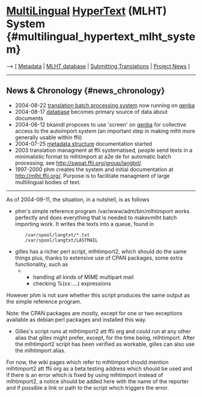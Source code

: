 # [MultiLingual](MultiLingual "wikilink") [HyperText](HyperText "wikilink") (MLHT) System {#multilingual_hypertext_mlht_system}

\--\> \[ [ Metadata](DokDataEn "wikilink") \| [ MLHT
database](MlhtDbEn "wikilink") \| [ Submitting
Translations](SwpatLangtxtEn "wikilink") \| [ Project
News](FfiiprojNewsEn "wikilink") \]

------------------------------------------------------------------------

## News & Chronology {#news_chronology}

-   2004-08-22 [ translation batch processing
    system](MlhtImportEn "wikilink") now running on [
    genba](GenbaEn "wikilink")
-   2004-08-17 [ database](MlhtDbEn "wikilink") becomes primary source
    of data about documents
-   2004-08-12 bkaindl proposes to use \'screen\' on [
    genba](GenbaEn "wikilink") for collective access to the autoimport
    system (an important step in making mlht more generally usable
    within ffii)
-   2004-07-25 [ metadata structure](DokDataEn "wikilink") documentation
    started
-   2003 translation managment at ffii systematised, people send texts
    in a minimalistic format to mlhtimport at a2e de for automatic batch
    processing, see <http://swpat.ffii.org/group/langtxt/>
-   1997-2000 phm creates the system and initial documentation at
    <http://mlht.ffii.org/>. Purpose is to facilitate managment of large
    multilingual bodies of text.

------------------------------------------------------------------------

As of 2004-09-11, the situation, in a nutshell, is as follows

-   phm\'s simple reference program /var/www/adm/bin/mlhtimport works
    perfectly and does everything that is needed to makevmlht batch
    importing work. It writes the texts into a queue, found in

`       /var/spool/langtxt/*.txt`\
`       /var/spool/langtxt/LASTMAIL`

-   gilles has a richer perl script, mlhtimport2, which should do the
    same things plus, thanks to extensive use of CPAN packages, some
    extra functionality, such as
    -   -   handling all kinds of MIME multipart mail
        -   checking %(xx:\....) expressions

However phm is not sure whether this script produces the same output as
the simple reference program.

Note: the CPAN packages are mostly, except for one or two exceptions
available as debian perl packages and installed this way.

-   Gilles\'s script runs at mlhtimport2 att ffii org and could run at
    any other alias that gilles might prefer, except, for the time
    being, mlhtimport. After the mlhtimport2 script has been verified as
    workable, gilles can also use the mlhtimport alias.

For now, the wiki pages which refer to mlhtimport should mention
mlhtimport2 att ffii org as a beta testing address which should be used
and if there is an error which is fixed by using mlhtimport instead of
mlhtimport2, a notice should be added here with the name of the reporter
and if possible a link or path to the script which triggers the error.
